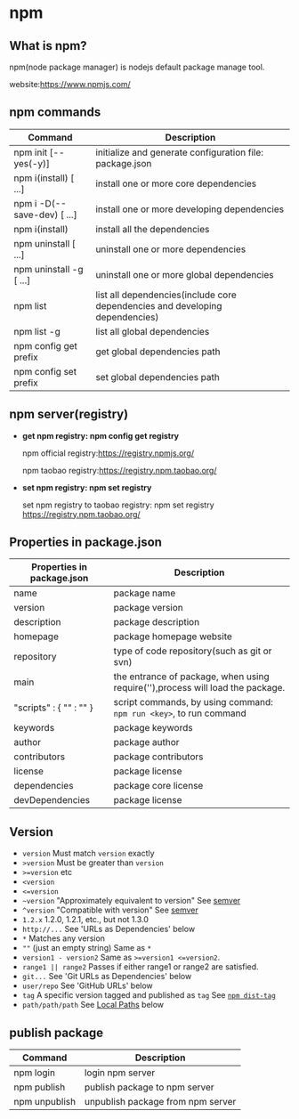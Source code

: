 # npm

## What is npm?

npm(node package manager) is nodejs default package manage tool.

website:https://www.npmjs.com/

## npm commands

| Command                                                     | Description                                                  |
| ----------------------------------------------------------- | ------------------------------------------------------------ |
| npm init [--yes(-y)]                                        | initialize and generate configuration file: package.json     |
| npm i(install) <package1>[ <package2> <package3> ...]       | install one or more core dependencies                        |
| npm i -D(--save-dev) <package1>[ <package2> <package3> ...] | install one or more developing dependencies                  |
| npm i(install)                                              | install all the dependencies                                 |
| npm uninstall <package1>[ <package2> <package3> ...]        | uninstall one or more dependencies                           |
| npm uninstall -g <package1>[ <package2> <package3> ...]     | uninstall one or more global dependencies                    |
| npm list                                                    | list all dependencies(include core dependencies and developing dependencies) |
| npm list -g                                                 | list all global dependencies                                 |
| npm config get prefix                                       | get global dependencies path                                 |
| npm config set prefix <address>                             | set global dependencies path                                 |

## npm server(registry)

- **get npm registry: npm config get registry**

  npm official registry:https://registry.npmjs.org/

  npm taobao registry:https://registry.npm.taobao.org/

- **set npm registry: npm set registry <registryURL>**

  set npm registry to taobao registry: npm set registry https://registry.npm.taobao.org/

## Properties in package.json

| Properties in package.json          | Description                                                  |
| ----------------------------------- | ------------------------------------------------------------ |
| name                                | package name                                                 |
| version                             | package version                                              |
| description                         | package description                                          |
| homepage                            | package homepage website                                     |
| repository                          | type of code repository(such as git or svn)                  |
| main                                | the entrance of package, when using require('<packageName>'),process will load the package. |
| "scripts" : { "<key>" : "<value>" } | script commands, by using command: `npm run <key>`, to run <value> command |
| keywords                            | package keywords                                             |
| author                              | package author                                               |
| contributors                        | package contributors                                         |
| license                             | package license                                              |
| dependencies                        | package core license                                         |
| devDependencies                     | package license                                              |

## Version

- `version` Must match `version` exactly
- `>version` Must be greater than `version`
- `>=version` etc
- `<version`
- `<=version`
- `~version` "Approximately equivalent to version" See [semver](https://github.com/npm/node-semver#versions)
- `^version` "Compatible with version" See [semver](https://github.com/npm/node-semver#versions)
- `1.2.x` 1.2.0, 1.2.1, etc., but not 1.3.0
- `http://...` See 'URLs as Dependencies' below
- `*` Matches any version
- `""` (just an empty string) Same as `*`
- `version1 - version2` Same as `>=version1 <=version2`.
- `range1 || range2` Passes if either range1 or range2 are satisfied.
- `git...` See 'Git URLs as Dependencies' below
- `user/repo` See 'GitHub URLs' below
- `tag` A specific version tagged and published as `tag` See [`npm dist-tag`](https://docs.npmjs.com/cli/v8/commands/npm-dist-tag)
- `path/path/path` See [Local Paths](https://docs.npmjs.com/cli/v8/configuring-npm/package-json#local-paths) below

## publish package

| Command                 | Description                       |
| ----------------------- | --------------------------------- |
| npm login               | login npm server                  |
| npm publish             | publish package to npm server     |
| npm unpublish <package> | unpublish package from npm server |
